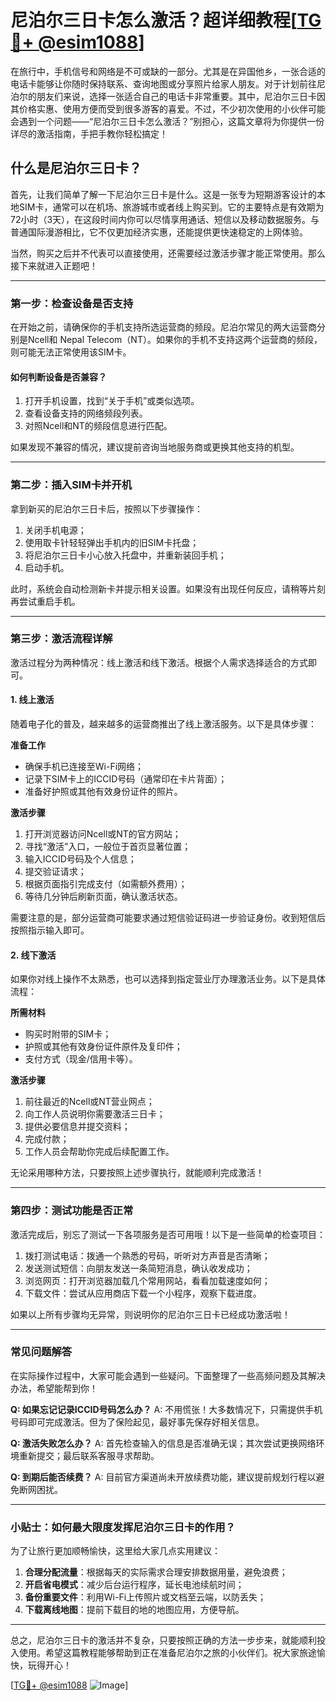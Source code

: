 # 尼泊尔三日卡怎么激活？超详细教程[[TG💪+ @esim1088](https://t.me/s/esim1088)]

在旅行中，手机信号和网络是不可或缺的一部分。尤其是在异国他乡，一张合适的电话卡能够让你随时保持联系、查询地图或分享照片给家人朋友。对于计划前往尼泊尔的朋友们来说，选择一张适合自己的电话卡非常重要。其中，尼泊尔三日卡因其价格实惠、使用方便而受到很多游客的喜爱。不过，不少初次使用的小伙伴可能会遇到一个问题——“尼泊尔三日卡怎么激活？”别担心，这篇文章将为你提供一份详尽的激活指南，手把手教你轻松搞定！

## 什么是尼泊尔三日卡？

首先，让我们简单了解一下尼泊尔三日卡是什么。这是一张专为短期游客设计的本地SIM卡，通常可以在机场、旅游城市或者线上购买到。它的主要特点是有效期为72小时（3天），在这段时间内你可以尽情享用通话、短信以及移动数据服务。与普通国际漫游相比，它不仅更加经济实惠，还能提供更快速稳定的上网体验。

当然，购买之后并不代表可以直接使用，还需要经过激活步骤才能正常使用。那么接下来就进入正题吧！

---

### **第一步：检查设备是否支持**

在开始之前，请确保你的手机支持所选运营商的频段。尼泊尔常见的两大运营商分别是Ncell和 Nepal Telecom（NT）。如果你的手机不支持这两个运营商的频段，则可能无法正常使用该SIM卡。

#### 如何判断设备是否兼容？
1. 打开手机设置，找到“关于手机”或类似选项。
2. 查看设备支持的网络频段列表。
3. 对照Ncell和NT的频段信息进行匹配。

如果发现不兼容的情况，建议提前咨询当地服务商或更换其他支持的机型。

---

### **第二步：插入SIM卡并开机**

拿到新买的尼泊尔三日卡后，按照以下步骤操作：

1. 关闭手机电源；
2. 使用取卡针轻轻弹出手机内的旧SIM卡托盘；
3. 将尼泊尔三日卡小心放入托盘中，并重新装回手机；
4. 启动手机。

此时，系统会自动检测新卡并提示相关设置。如果没有出现任何反应，请稍等片刻再尝试重启手机。

---

### **第三步：激活流程详解**

激活过程分为两种情况：线上激活和线下激活。根据个人需求选择适合的方式即可。

#### 1. 线上激活

随着电子化的普及，越来越多的运营商推出了线上激活服务。以下是具体步骤：

**准备工作**
- 确保手机已连接至Wi-Fi网络；
- 记录下SIM卡上的ICCID号码（通常印在卡片背面）；
- 准备好护照或其他有效身份证件的照片。

**激活步骤**
1. 打开浏览器访问Ncell或NT的官方网站；
2. 寻找“激活”入口，一般位于首页显著位置；
3. 输入ICCID号码及个人信息；
4. 提交验证请求；
5. 根据页面指引完成支付（如需额外费用）；
6. 等待几分钟后刷新页面，确认激活状态。

需要注意的是，部分运营商可能要求通过短信验证码进一步验证身份。收到短信后按照指示输入即可。

#### 2. 线下激活

如果你对线上操作不太熟悉，也可以选择到指定营业厅办理激活业务。以下是具体流程：

**所需材料**
- 购买时附带的SIM卡；
- 护照或其他有效身份证件原件及复印件；
- 支付方式（现金/信用卡等）。

**激活步骤**
1. 前往最近的Ncell或NT营业网点；
2. 向工作人员说明你需要激活三日卡；
3. 提供必要信息并提交资料；
4. 完成付款；
5. 工作人员会帮助你完成后续配置工作。

无论采用哪种方法，只要按照上述步骤执行，就能顺利完成激活！

---

### **第四步：测试功能是否正常**

激活完成后，别忘了测试一下各项服务是否可用哦！以下是一些简单的检查项目：

1. 拨打测试电话：拨通一个熟悉的号码，听听对方声音是否清晰；
2. 发送测试短信：向朋友发送一条简短消息，确认收发成功；
3. 浏览网页：打开浏览器加载几个常用网站，看看加载速度如何；
4. 下载文件：尝试从应用商店下载一个小程序，观察下载进度。

如果以上所有步骤均无异常，则说明你的尼泊尔三日卡已经成功激活啦！

---

### **常见问题解答**

在实际操作过程中，大家可能会遇到一些疑问。下面整理了一些高频问题及其解决办法，希望能帮到你！

**Q: 如果忘记记录ICCID号码怎么办？**
A: 不用慌张！大多数情况下，只需提供手机号码即可完成激活。但为了保险起见，最好事先保存好相关信息。

**Q: 激活失败怎么办？**
A: 首先检查输入的信息是否准确无误；其次尝试更换网络环境重新提交；最后联系客服寻求帮助。

**Q: 到期后能否续费？**
A: 目前官方渠道尚未开放续费功能，建议提前规划行程以避免断网困扰。

---

### **小贴士：如何最大限度发挥尼泊尔三日卡的作用？**

为了让旅行更加顺畅愉快，这里给大家几点实用建议：

1. **合理分配流量**：根据每天的实际需求合理安排数据用量，避免浪费；
2. **开启省电模式**：减少后台运行程序，延长电池续航时间；
3. **备份重要文件**：利用Wi-Fi上传照片或文档至云端，以防丢失；
4. **下载离线地图**：提前下载目的地的地图应用，方便导航。

---

总之，尼泊尔三日卡的激活并不复杂，只要按照正确的方法一步步来，就能顺利投入使用。希望这篇教程能够帮助到正在准备尼泊尔之旅的小伙伴们。祝大家旅途愉快，玩得开心！

[[TG💪+ @esim1088](https://t.me/s/esim1088) ![Image](https://i.postimg.cc/4NQfJmqS/Snipaste-2025-05-13-00-14-12.png)]